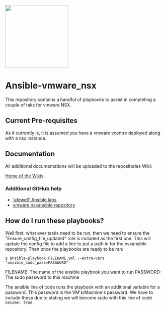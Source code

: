 <img src="https://blogs.vmware.com/networkvirtualization/files/2015/08/VMW-NSX-Logo1.jpg" width="200"/>

# Ansible-vmware_nsx

This repository contains a handful of playbooks to assist in completing a couple of taks for vmware NSX.

## Current Pre-requisites
As it currently is, it is assumed you have a vmware vcentre deployed along with a nsx instance.

## Documentation
All additional documentations will be uploaded to the repositories Wiki:

[Home of the Wikis](https://github.com/thopper91/Ansible-vmware_nsx/wiki)

### Additional GitHub help
- ['afewell' Ansible labs](https://github.com/afewell/AnsibleNSX101)
- [vmware nsxansible repository](https://github.com/vmware/nsxansible)

## How do I run these playbooks? 
Well first, what ever tasks need to be run, then we need to ensure the "Ensure_config_file_updated" role is included as the first one. This will update the config file to add a line to put a path in for the nsxansible repository.
Then once the playbooks are ready to be ran: 
```
$ ansible-playbook FILENAME.yml --extra-vars "ansible_sudo_pass=PASSWORD"
```
FILENAME: The name of the ansible playbook you want to run
PASSWORD: The sudo password to this machine

The ansible line of code runs the playbook with an additional variable for a password. This password is the VM's/Machine's 
password. We have to include these due to stating we will become sudo with this line of code
``` become: true ```
